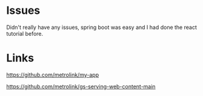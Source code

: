 # Issues

Didn't really have any issues, spring boot was easy and I had done the react tutorial before.

# Links

https://github.com/metrolink/my-app

https://github.com/metrolink/gs-serving-web-content-main
